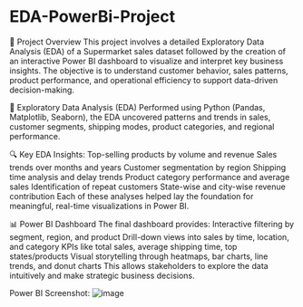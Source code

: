 # EDA-PowerBi-Project

📌 Project Overview
This project involves a detailed Exploratory Data Analysis (EDA) of a Supermarket sales dataset followed by the creation of an interactive Power BI dashboard to visualize and interpret key business insights. The objective is to understand customer behavior, sales patterns, product performance, and operational efficiency to support data-driven decision-making.

🧪 Exploratory Data Analysis (EDA)
Performed using Python (Pandas, Matplotlib, Seaborn), the EDA uncovered patterns and trends in sales, customer segments, shipping modes, product categories, and regional performance.

🔍 Key EDA Insights:
Top-selling products by volume and revenue
Sales trends over months and years
Customer segmentation by region
Shipping time analysis and delay trends
Product category performance and average sales
Identification of repeat customers
State-wise and city-wise revenue contribution
Each of these analyses helped lay the foundation for meaningful, real-time visualizations in Power BI.

📊 Power BI Dashboard
The final dashboard provides:
Interactive filtering by segment, region, and product
Drill-down views into sales by time, location, and category
KPIs like total sales, average shipping time, top states/products
Visual storytelling through heatmaps, bar charts, line trends, and donut charts
This allows stakeholders to explore the data intuitively and make strategic business decisions.

Power BI Screenshot:
![image](https://github.com/user-attachments/assets/ed385853-06d7-4d44-b917-34de7a8b13c5)
